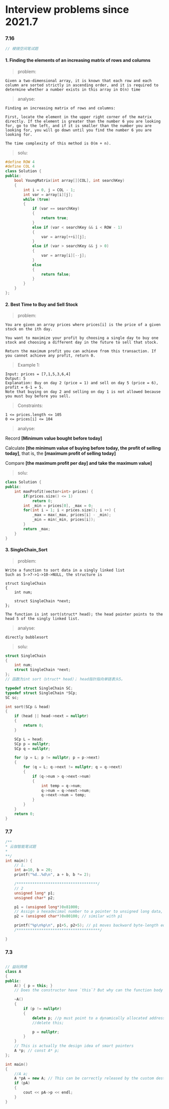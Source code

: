 # <font size=6>Interview problems since 2021.7</font>

### 7.16

```cpp
// 棱镜空间笔试题
```
#### 1. Finding the elements of an increasing matrix of rows and columns

> problem: 
    
    Given a two-dimensional array, it is known that each row and each column are sorted strictly in ascending order, and it is required to determine whether a number exists in this array in O(n) time

> analyse: 
    
    Finding an increasing matrix of rows and columns:
    
    First, locate the element in the upper right corner of the matrix directly. If the element is greater than the number 6 you are looking for, go to the left, and if it is smaller than the number you are looking for, you will go down until you find the number 6 you are looking for. 
    
    The time complexity of this method is O(m + n).

> solu:

```cpp
#define ROW 4
#define COL 4
class Solution {
public:
	bool YoungMatrix(int array[][COL], int searchKey)
	{
		int i = 0, j = COL - 1;
		int var = array[i][j];
		while (true)
		{
			if (var == searchKey)
			{
				return true;
			}
			else if (var < searchKey && i < ROW - 1)
			{
				var = array[++i][j];
			}
			else if (var > searchKey && j > 0)
			{
				var = array[i][--j];
			}
			else
			{
				return false;
			}
		}
	}
};
```

#### 2. Best Time to Buy and Sell Stock

> problem:

    You are given an array prices where prices[i] is the price of a given stock on the ith day.

    You want to maximize your profit by choosing a single day to buy one stock and choosing a different day in the future to sell that stock.

    Return the maximum profit you can achieve from this transaction. If you cannot achieve any profit, return 0.

> Example 1:

	Input: prices = [7,1,5,3,6,4]
	Output: 5
	Explanation: Buy on day 2 (price = 1) and sell on day 5 (price = 6), profit = 6-1 = 5.
	Note that buying on day 2 and selling on day 1 is not allowed because you must buy before you sell.

> Constraints:

	1 <= prices.length <= 105
	0 <= prices[i] <= 104

> analyse:
	
Record **[Minimum value bought before today]**

Calculate **[the minimum value of buying before today, the profit of selling today]**, that is, the **[maximum profit of selling today]**

Compare **[the maximum profit per day] and take the maximum value]**

> solu:

```cpp
class Solution {
public: 
	int maxProfit(vector<int> prices) {
        if(prices.size() <= 1)
            return 0;
        int _min = prices[0], _max = 0;
        for(int i = 1; i < prices.size(); i ++) {
            _max = max(_max, prices[i] - _min);
            _min = min(_min, prices[i]);
        }
        return _max;
    }
}
```

#### 3. SingleChain_Sort

> problem: 

    Write a function to sort data in a singly linked list
    Such as 5->7->1->10->NULL, the structure is
    
    struct SingleChain
    {
        int num;

        struct SingleChain *next;
    };

    The function is int sort(struct* head); the head pointer points to the head 5 of the singly linked list.

> analyse:

    directly bubblesort

> solu:

```cpp
struct SingleChain
{
	int num;
	struct SingleChain *next;
};
// 函数为int sort（struct* head）； head指针指向单链表头5。

typedef struct SingleChain SC;
typedef struct SingleChain *SCp;
SC sc;

int sort(SCp & head)
{
	if (head || head->next = nullptr)
	{
		return 0;
	}

	SCp L = head;
	SCp p = nullptr;
	SCp q = nullptr;

	for (p = L; p != nullptr; p = p->next)
	{
		for (q = L; q->next != nullptr; q = q->next)
		{
			if (q->num > q->next->num)
			{
				int temp = q->num;
				q->num = q->next->num;
				q->next->num = temp;
			}
		}
	}
	return 0;
}
```

### 7.7

```cpp
/**
* 云伽智能笔试题
* 
**/
int main() {
	// 1.
	int a=10, b = 20;
	printf("%d..%d\n", a + b, b *= 2);

	/************************************/
	// 2
	unsigned long* p1;
	unsigned char* p2;

	p1 = (unsigned long*)0x81000; 
	// Assign a hexadecimal number to a pointer to unsigned long data, that is, the pointer value is 0x81000, which represents the address where the unsigned long data is stored! address! address!
	p2 = (unsigned char*)0x80100; // similar with p1

	printf("%p\n%p\n", p1+5, p2+5); // p1 moves backward byte-length equal to (0x81028)H ( == 8 bytes per unit address * 5 unit address length == (40)10)
	/*************************************/

}

```
### 7.3

```cpp

// 益玩网络
class A
{
public:
	A() { p = this; } 
 	// Does the constructor have `this`? But why can the function body appear (by the way, although it is not that the function prototype does not imply this, this can be used in the constructor body, which is used to point to the object itself)

	~A()
	{
		if (p != nullptr)
		{
			delete p; //p must point to a dynamically allocated address ah, ah
			//delete this;

			p = nullptr;
		}
	}
	// This is actually the design idea of ​​smart pointers
	A *p; // const A* p;
};

int main()
{
	//A a;
	A *pA = new A; // This can be correctly released by the custom destructor of class A
	if (pA)
	{
		cout << pA->p << endl;
	}
}